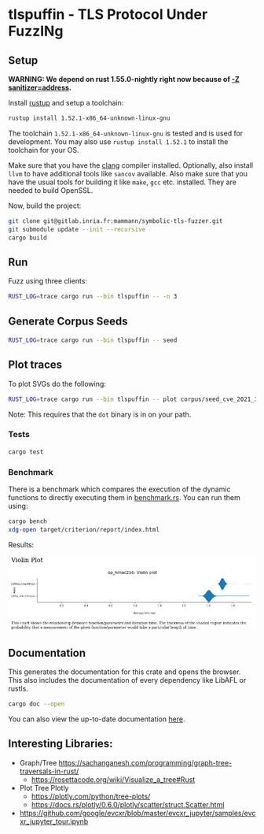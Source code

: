 # tlspuffin - TLS Protocol Under FuzzINg

## Setup

**WARNING: We depend on rust 1.55.0-nightly right now because of [-Z sanitizer=address](https://doc.rust-lang.org/beta/unstable-book/compiler-flags/sanitizer.html).**

Install [rustup](https://rustup.rs/) and setup a toolchain:

```bash
rustup install 1.52.1-x86_64-unknown-linux-gnu
```

The toolchain `1.52.1-x86_64-unknown-linux-gnu` is tested and is used for development. You may also
use `rustup install 1.52.1` to install the toolchain for your OS.

Make sure that you have the [clang](https://clang.llvm.org/) compiler installed. Optionally, also install `llvm` to have additional tools like `sancov` available.
Also make sure that you have the usual tools for building it like `make`, `gcc` etc. installed. They are needed to build OpenSSL.

Now, build the project:

```bash
git clone git@gitlab.inria.fr:mammann/symbolic-tls-fuzzer.git
git submodule update --init --recursive
cargo build
```

## Run

Fuzz using three clients:

```bash
RUST_LOG=trace cargo run --bin tlspuffin -- -n 3
```

## Generate Corpus Seeds

```bash
RUST_LOG=trace cargo run --bin tlspuffin -- seed
```

## Plot traces

To plot SVGs do the following:

```bash
RUST_LOG=trace cargo run --bin tlspuffin -- plot corpus/seed_cve_2021_3449.trace svg ./plots/seed_cve_2021_3449
```

Note: This requires that the `dot` binary is in on your path.

### Tests

```bash
cargo test
```

### Benchmark

There is a benchmark which compares the execution of the dynamic functions to directly executing them
in [benchmark.rs](benches/benchmark.rs). You can run them using:

```bash
cargo bench
xdg-open target/criterion/report/index.html
```

Results:

![](docs/benchmark_dynamic.png)

## Documentation

This generates the documentation for this crate and opens the browser. This also includes the documentation of every
dependency like LibAFL or rustls.

```bash
cargo doc --open
```

You can also view the up-to-date documentation [here](https://mammann.gitlabpages.inria.fr/tlspuffin/tlspuffin/).

## Interesting Libraries:

* Graph/Tree https://sachanganesh.com/programming/graph-tree-traversals-in-rust/
    * https://rosettacode.org/wiki/Visualize_a_tree#Rust
* Plot Tree Plotly
    * https://plotly.com/python/tree-plots/
    * https://docs.rs/plotly/0.6.0/plotly/scatter/struct.Scatter.html
* https://github.com/google/evcxr/blob/master/evcxr_jupyter/samples/evcxr_jupyter_tour.ipynb
